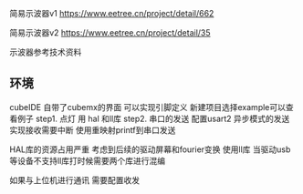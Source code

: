 简易示波器v1
https://www.eetree.cn/project/detail/662

简易示波器v2
https://www.eetree.cn/project/detail/35

示波器参考技术资料


## 环境
cubeIDE 自带了cubemx的界面 可以实现引脚定义
新建项目选择example可以查看例子
step1. 点灯 用 hal 和ll库
step2. 串口的发送 配置usart2 异步模式的发送 实现接收需要中断
使用重映射printf到串口发送

HAL库的资源占用严重 考虑到后续的驱动屏幕和fourier变换
使用ll库 当驱动usb等设备不支持ll库打时候需要两个库进行混编


如果与上位机进行通讯 需要配置收发


